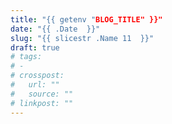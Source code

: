 ```yaml
---
title: "{{ getenv "BLOG_TITLE" }}"
date: "{{ .Date  }}"
slug: "{{ slicestr .Name 11  }}"
draft: true
# tags:
# - 
# crosspost: 
#   url: ""
#   source: ""
# linkpost: ""
---
```

